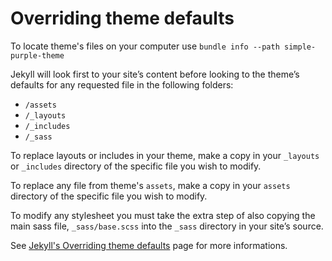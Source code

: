 ---
---

# Overriding theme defaults

To locate theme's files on your computer use `bundle info --path simple-purple-theme`

Jekyll will look first to your site’s content before looking to the theme’s
defaults for any requested file in the following folders:

- `/assets`
- `/_layouts`
- `/_includes`
- `/_sass`

To replace layouts or includes in your theme, make a copy in your `_layouts` or
`_includes` directory of the specific file you wish to modify.

To replace any file from theme's `assets`, make a copy in your `assets`
directory of the specific file you wish to modify.

To modify any stylesheet you must take the extra step of also copying the main
sass file, `_sass/base.scss` into the `_sass` directory in your site’s source.

See [Jekyll's Overriding theme defaults](https://jekyllrb.com/docs/themes/) page
for more informations.
